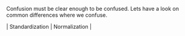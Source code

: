 Confusion must be clear enough to be confused. Lets have a look on common differences where we confuse. 

| Standardization | Normalization |

